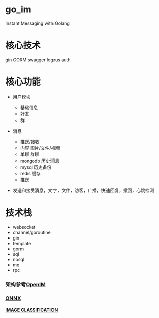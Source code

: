 # go_im
Instant Messaging with Golang

# 核心技术
 gin GORM swagger logrus auth

 # 核心功能
- 用户模块
    - 基础信息
    - 好友
    - 群
- 消息
    - 推送/接收
    - 内容 图片/文件/视频
    - 单聊 群聊 
    - mongodb 历史消息
    - mysql 历史备份
    - redis 缓存
    - 推送

- 发送和接受消息，文字，文件，访客，广播，快速回复，撤回，心跳检测

# 技术栈
- websocket
- channel/goroutine
- gin
- template
- gorm
- sql
- nosql
- mq
- rpc

### 架构参考[OpenIM](https://doc.rentsoft.cn)

### [ONNX](https://github.com/onnx/models)

#### [IMAGE CLASSIFICATION](https://github.com/weiaicunzai/awesome-image-classification)